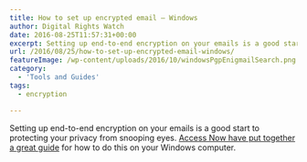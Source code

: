 ```yaml
---
title: How to set up encrypted email – Windows
author: Digital Rights Watch
date: 2016-08-25T11:57:31+00:00
excerpt: Setting up end-to-end encryption on your emails is a good start to protecting your privacy from snooping eyes. Access Now have put together a great guide for how to do this on your Windows computer.
url: /2016/08/25/how-to-set-up-encrypted-email-windows/
featureImage: /wp-content/uploads/2016/10/windowsPgpEnigmailSearch.png
category:
  - 'Tools and Guides'
tags:
  - encryption

---
```

Setting up end-to-end encryption on your emails is a good start to protecting your privacy from snooping eyes. [Access Now have put together a great guide][1] for how to do this on your Windows computer.

 [1]: https://guides.accessnow.org/pgp/PGP_Encrypted_Email_Windows.html
